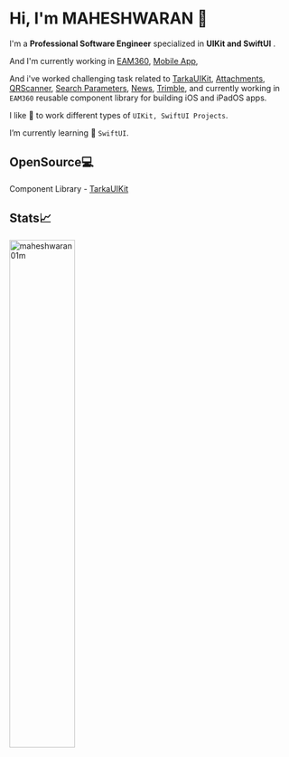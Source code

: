
<!--
**maheshwaran01m/maheshwaran01m** is a ✨ _special_ ✨ repository because its `README.md` (this file) appears on your GitHub profile.

### Hi there 👋
Here are some ideas to get you started:

- 🔭 I’m currently working on ...
- 🌱 I’m currently learning ...
- 👯 I’m looking to collaborate on ...
- 🤔 I’m looking for help with ...
- 💬 Ask me about ...
- 📫 How to reach me: ...
- 😄 Pronouns: ...
- ⚡ Fun fact: ...
  
-->

# Hi, I'm MAHESHWARAN 👋

I'm a **Professional Software Engineer** specialized in **UIKit and SwiftUI** .

And I'm currently working in [EAM360](https://eam360.com), [Mobile App](https://apps.apple.com/in/app/eam360-mobile-app-for-maximo/id1076817566),

And i've worked challenging task related to  [TarkaUIKit](https://github.com/tarkalabs/tarka-ui-kit-ios.git), [Attachments](https://github.com/maheshwaran01m/Attachments), [QRScanner](https://github.com/maheshwaran01m/QRScanner),
[Search Parameters](https://github.com/maheshwaran01m/Searchify), [News](https://github.com/maheshwaran01m/News), [Trimble](https://geospatial.trimble.com/en/resources/blog/trimble-eam360), and currently working in `EAM360` reusable component library for building iOS and iPadOS apps.
  
I like 🎯 to work different types of `UIKit, SwiftUI Projects`.

I’m currently learning 🌱 `SwiftUI`.


## OpenSource💻

Component Library - [TarkaUIKit](https://github.com/tarkalabs/tarka-ui-kit-ios.git)



## Stats📈

<p align="leading"> 
  <img width="48%" src="https://github-readme-streak-stats.herokuapp.com/?user=maheshwaran01m&theme=highcontrast&hide_border=true" alt="maheshwaran01m" />
  </p>

<!--
<p align="leading">

  <img width="48%" src="https://github-readme-stats.vercel.app/api?username=maheshwaran01m&show_icons=true&theme=dracula&title_color=ff8000&text_color=ffffff&locale=en&hide_border=true" alt="maheshwaran01m"/> 
</p>

  <p align="leading">
<img width="40%" src="https://github-readme-stats.vercel.app/api/top-langs?username=maheshwaran01m&show_icons=true&theme=dracula&title_color=ff8000&text_color=ffffff&locale=en&layout=compact&hide_border=true" alt="maheshwaran01m" /> 
  </p>

  ![Apple](https://img.shields.io/badge/Apple-%23000000.svg?style=for-the-badge&logo=apple&logoColor=white) ![Swift](https://img.shields.io/badge/swift-F54A2A?style=for-the-badge&logo=swift&logoColor=white) ![iOS](https://img.shields.io/badge/iOS-000000?style=for-the-badge&logo=ios&logoColor=white) ![macOS](https://img.shields.io/badge/mac%20os-000000?style=for-the-badge&logo=macos&logoColor=F0F0F0)
   -->   
